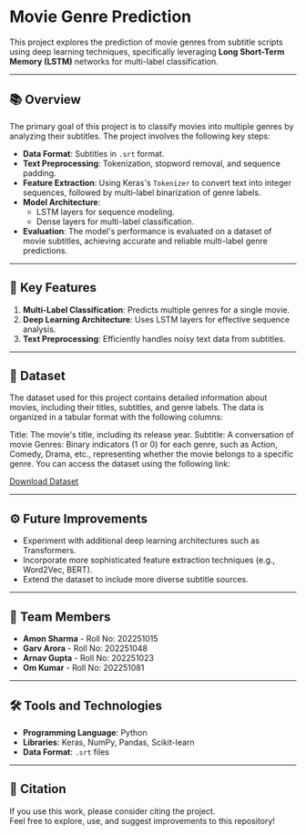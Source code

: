 # Movie Genre Prediction

This project explores the prediction of movie genres from subtitle scripts using deep learning techniques, specifically leveraging **Long Short-Term Memory (LSTM)** networks for multi-label classification.

---

## 📚 Overview

The primary goal of this project is to classify movies into multiple genres by analyzing their subtitles. The project involves the following key steps:

- **Data Format**: Subtitles in `.srt` format.
- **Text Preprocessing**: Tokenization, stopword removal, and sequence padding.
- **Feature Extraction**: Using Keras's `Tokenizer` to convert text into integer sequences, followed by multi-label binarization of genre labels.
- **Model Architecture**: 
  - LSTM layers for sequence modeling.
  - Dense layers for multi-label classification.
- **Evaluation**: The model's performance is evaluated on a dataset of movie subtitles, achieving accurate and reliable multi-label genre predictions.

---

## 🧪 Key Features

1. **Multi-Label Classification**: Predicts multiple genres for a single movie.
2. **Deep Learning Architecture**: Uses LSTM layers for effective sequence analysis.
3. **Text Preprocessing**: Efficiently handles noisy text data from subtitles.

---

## 🚀 Dataset

The dataset used for this project contains detailed information about movies, including their titles, subtitles, and genre labels. The data is organized in a tabular format with the following columns:

Title: The movie's title, including its release year.
Subtitle: A conversation of movie
Genres: Binary indicators (1 or 0) for each genre, such as Action, Comedy, Drama, etc., representing whether the movie belongs to a specific genre. You can access the dataset using the following link:

[Download Dataset](https://drive.google.com/file/d/10IH9FhKDpr_AELmlb0Fa9vzieYnU3jZV/view?usp=drivesdk)

---

## ⚙️ Future Improvements

- Experiment with additional deep learning architectures such as Transformers.
- Incorporate more sophisticated feature extraction techniques (e.g., Word2Vec, BERT).
- Extend the dataset to include more diverse subtitle sources.

---

## 👥 Team Members

- **Amon Sharma** - Roll No: 202251015  
- **Garv Arora** - Roll No: 202251048  
- **Arnav Gupta** - Roll No: 202251023  
- **Om Kumar** - Roll No: 202251081  

---

## 🛠️ Tools and Technologies

- **Programming Language**: Python
- **Libraries**:  Keras, NumPy, Pandas, Scikit-learn
- **Data Format**: `.srt` files

---

## 📝 Citation

If you use this work, please consider citing the project.  
Feel free to explore, use, and suggest improvements to this repository!
